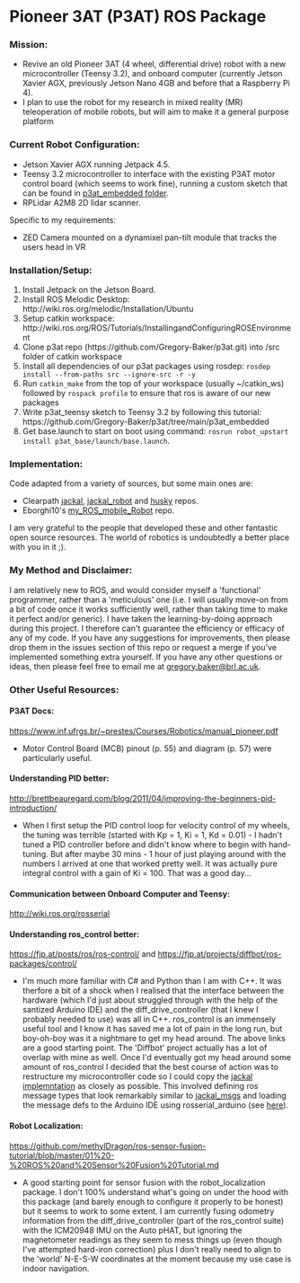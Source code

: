 # Pioneer 3AT (P3AT) ROS Package

### Mission: 
- Revive an old Pioneer 3AT (4 wheel, differential drive) robot with a new microcontroller (Teensy 3.2), and onboard computer (currently Jetson Xavier AGX, previously Jetson Nano 4GB and before that a Raspberry Pi 4).
- I plan to use the robot for my research in mixed reality (MR) teleoperation of mobile robots, but will aim to make it a general purpose platform 

### Current Robot Configuration:
- Jetson Xavier AGX running Jetpack 4.5.
- Teensy 3.2 microcontroller to interface with the existing P3AT motor control board (which seems to work fine), running a custom sketch that can be found in [p3at_embedded folder](./p3at_embedded/p3at_teensy). 
- RPLidar A2M8 2D lidar scanner.

Specific to my requirements:
- ZED Camera mounted on a dynamixel pan-tilt module that tracks the users head in VR

### Installation/Setup:

<ol>
  <li>Install Jetpack on the Jetson Board.</li>
  <li>Install ROS Melodic Desktop: http://wiki.ros.org/melodic/Installation/Ubuntu</li>
  <li>Setup catkin workspace: http://wiki.ros.org/ROS/Tutorials/InstallingandConfiguringROSEnvironment</li>
  <li>Clone p3at repo (https://github.com/Gregory-Baker/p3at.git) into /src folder of catkin workspace</li>
  <li>Install all dependencies of our p3at packages using rosdep: <code>rosdep install --from-paths src --ignore-src -r -y</code></li>
  <li>Run <code>catkin_make</code> from the top of your workspace (usually ~/catkin_ws) followed by <code>rospack profile</code> to ensure that ros is aware of our new packages</li>
  <li>Write p3at_teensy sketch to Teensy 3.2 by following this tutorial: https://github.com/Gregory-Baker/p3at/tree/main/p3at_embedded</li>
  <li>Get base.launch to start on boot using command: <code>rosrun robot_upstart install p3at_base/launch/base.launch</code>.</li>
</ol>

### Implementation:
Code adapted from a variety of sources, but some main ones are:
- Clearpath [jackal](https://github.com/jackal/jackal), [jackal_robot](https://github.com/jackal/jackal_robot) and [husky](https://github.com/husky/husky) repos.
- Eborghi10's [my_ROS_mobile_Robot](https://github.com/eborghi10/my_ROS_mobile_robot) repo.

I am very grateful to the people that developed these and other fantastic open source resources. The world of robotics is undoubtedly a better place with you in it ;).

### My Method and Disclaimer:
I am relatively new to ROS, and would consider myself a 'functional' programmer, rather than a 'meticulous' one (i.e. I will usually move-on from a bit of code once it works sufficiently well, rather than taking time to make it perfect and/or generic). I have taken the learning-by-doing approach during this project. I therefore can't guarantee the efficiency or efficacy of any of my code. If you have any suggestions for improvements, then please drop them in the issues section of this repo or request a merge if you've implemented something extra yourself. If you have any other questions or ideas, then please feel free to email me at gregory.baker@brl.ac.uk.

### Other Useful Resources:
#### P3AT Docs:
https://www.inf.ufrgs.br/~prestes/Courses/Robotics/manual_pioneer.pdf
- Motor Control Board (MCB) pinout (p. 55) and diagram (p. 57) were particularly useful.

#### Understanding PID better:
http://brettbeauregard.com/blog/2011/04/improving-the-beginners-pid-introduction/
- When I first setup the PID control loop for velocity control of my wheels, the tuning was terrible (started with Kp = 1, Ki = 1, Kd = 0.01) - I hadn't tuned a PID controller before and didn't know where to begin with hand-tuning. But after maybe 30 mins - 1 hour of just playing around with the numbers I arrived at one that worked pretty well. It was actually pure integral control with a gain of Ki = 100. That was a good day... 

#### Communication between Onboard Computer and Teensy: 
http://wiki.ros.org/rosserial

#### Understanding ros_control better: 
https://fjp.at/posts/ros/ros-control/ and https://fjp.at/projects/diffbot/ros-packages/control/
- I'm much more familiar with C# and Python than I am with C++. It was therfore a bit of a shock when I realised that the interface between the hardware (which I'd just about struggled through with the help of the santized Arduino IDE) and the diff_drive_controller (that I knew I probably needed to use) was all in C++. ros_control is an immensely useful tool and I know it has saved me a lot of pain in the long run, but boy-oh-boy was it a nightmare to get my head around. The above links are a good starting point. The 'Diffbot' project actually has a lot of overlap with mine as well. Once I'd eventually got my head around some amount of ros_control I decided that the best course of action was to restructure my microcontroller code so I could copy the [jackal implemntation](https://github.com/jackal/jackal_robot/tree/melodic-devel/jackal_base) as closely as possible. This involved defining ros message types that look remarkably similar to [jackal_msgs](https://github.com/jackal/jackal/tree/melodic-devel/jackal_msgs) and loading the message defs to the Arduino IDE using rosserial_arduino (see [here](http://wiki.ros.org/rosserial_arduino/Tutorials/Arduino%20IDE%20Setup)).

#### Robot Localization: 
https://github.com/methylDragon/ros-sensor-fusion-tutorial/blob/master/01%20-%20ROS%20and%20Sensor%20Fusion%20Tutorial.md
- A good starting point for sensor fusion with the robot_localization package. I don't 100% understand what's going on under the hood with this package (and barely enough to configure it properly to be honest) but it seems to work to some extent. I am currently fusing odometry information from the diff_drive_controller (part of the ros_control suite) with the ICM20948 IMU on the Auto pHAT, but ignoring the magnetometer readings as they seem to mess things up (even though I've attempted hard-iron correction) plus I don't really need to align to the 'world' N-E-S-W coordinates at the moment because my use case is indoor navigation.
